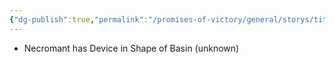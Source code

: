 ```yaml
---
{"dg-publish":true,"permalink":"/promises-of-victory/general/storys/titan-forges/","title":"Titan Forges","noteIcon":"Arc","created":"","updated":""}
---
```



- Necromant has Device in Shape of Basin (unknown)

